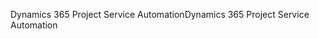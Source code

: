 <span data-ttu-id="4a798-101">Dynamics 365 Project Service Automation</span><span class="sxs-lookup"><span data-stu-id="4a798-101">Dynamics 365 Project Service Automation</span></span>
